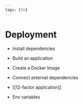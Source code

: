 ```yaml
---
tags: [fe]
---
```


# Deployment

- Install dependencies
- Build an application
- Create a Docker Image
- Connect external dependencies

- [[12-factor application]]


- Env variables
